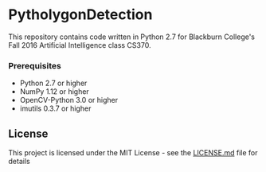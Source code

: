 # PytholygonDetection
This repository contains code written in Python 2.7 for Blackburn College's Fall 2016 Artificial Intelligence class CS370.

### Prerequisites
* Python 2.7 or higher
* NumPy 1.12 or higher
* OpenCV-Python 3.0 or higher
* imutils 0.3.7 or higher

## License

This project is licensed under the MIT License - see the [LICENSE.md](LICENSE.md) file for details
